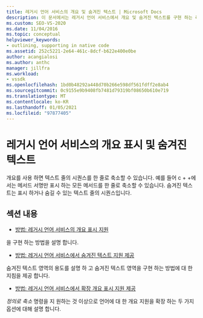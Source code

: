 ```yaml
---
title: 레거시 언어 서비스의 개요 및 숨겨진 텍스트 | Microsoft Docs
description: 이 문서에서는 레거시 언어 서비스에서 개요 및 숨겨진 텍스트를 구현 하는 리소스에 연결 합니다.
ms.custom: SEO-VS-2020
ms.date: 11/04/2016
ms.topic: conceptual
helpviewer_keywords:
- outlining, supporting in native code
ms.assetid: 252c5221-2e64-461c-8dcf-b622e400e0be
author: acangialosi
ms.author: anthc
manager: jillfra
ms.workload:
- vssdk
ms.openlocfilehash: 1bd0b48292a448d70b266e598df561fdff2e8ab4
ms.sourcegitcommit: 0c9155e9b9408fb7481d79319bf08650b610e719
ms.translationtype: MT
ms.contentlocale: ko-KR
ms.lasthandoff: 01/05/2021
ms.locfileid: "97877405"
---
```

# <a name="outlining-and-hidden-text-in-a-legacy-language-service"></a>레거시 언어 서비스의 개요 표시 및 숨겨진 텍스트
개요를 사용 하면 텍스트 줄의 시퀀스를 한 줄로 축소할 수 있습니다. 예를 들어 c + +에서는 메서드 서명만 표시 하는 모든 메서드를 한 줄로 축소할 수 있습니다. 숨겨진 텍스트는 표시 하거나 숨길 수 있는 텍스트 줄의 시퀀스입니다.

## <a name="in-this-section"></a>섹션 내용
- [방법: 레거시 언어 서비스의 개요 표시 지원](../../extensibility/internals/how-to-support-outlining-in-a-legacy-language-service.md)

 을 구현 하는 방법을 설명 합니다.

- [방법: 레거시 언어 서비스에서 숨겨진 텍스트 지원 제공](../../extensibility/internals/how-to-provide-hidden-text-support-in-a-legacy-language-service.md)

 숨겨진 텍스트 영역의 용도를 설명 하 고 숨겨진 텍스트 영역을 구현 하는 방법에 대 한 지침을 제공 합니다.

- [방법: 레거시 언어 서비스에서 확장 개요 표시 지원 제공](../../extensibility/internals/how-to-provide-expanded-outlining-support-in-a-legacy-language-service.md)

 *정의로 축소* 명령을 지 원하는 것 이상으로 언어에 대 한 개요 지원을 확장 하는 두 가지 옵션에 대해 설명 합니다.
